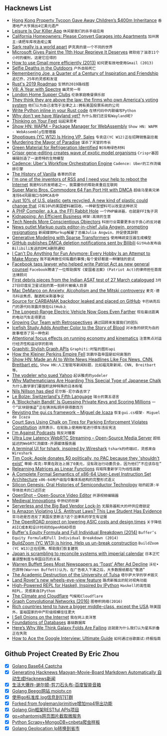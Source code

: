 ## Hacknews List


- [Hong Kong Property Tycoon Gave Away Children’s $400m Inheritance](https://www.bloomberg.com/news/articles/2019-04-22/hong-kong-property-scion-has-no-house-no-inheritance)  `香港地产大亨捐出4亿美元遗产`
- [Leisure Is Our Killer App](https://sloanreview.mit.edu/article/leisure-is-our-killer-app/)  `休闲是我们的杀手级应用`
- [California Homeowners: Please Convert Garages into Apartments](https://www.citylab.com/perspective/2019/04/convert-garage-apartments-affordable-housing-crisis-adu/587434/)  `加州房主:请把车库改造成公寓`
- [Sark really is a world apart](https://www.spiked-online.com/2019/04/19/sark-really-is-a-world-apart/)  `萨克真的是一个不同的世界`
- [Microsoft Gives Paint the 11th Hour Reprieve It Deserves](https://www.thurrott.com/windows/windows-10/205446/microsoft-gives-paint-the-11th-hour-reprieve-it-deserves)  `微软给了油漆11个小时的缓刑，这是它应得的`
- [How to use Gmail more efficiently (2013)](https://klinger.io/post/71640845938/dont-drown-in-email-how-to-use-gmail-more)  `如何更有效地使用Gmail (2013)`
- [Selfie Deaths in the Outdoors](https://www.outsideonline.com/2393419/selfie-deaths)  `户外自拍死亡`
- [Remembering Joe, a Quarter of a Century of Inspiration and Friendship](https://www.erlang-solutions.com/blog/remembering-joe-a-quarter-of-a-century-of-inspiration-and-friendship.html)  `追忆乔，25年的灵感和友谊`
- [Rust&#39;s 2019 Roadmap](https://blog.rust-lang.org/2019/04/23/roadmap.html)  `生锈的2019路线图`
- [V8: A Year with Spectre](https://v8.dev/blog/spectre)  `幽灵党一年`
- [London Home Supper Clubs](https://www.dorsia.io/cities/london/articles/london-home-supper-clubs-trend)  `伦敦家庭晚餐俱乐部`
- [They think they are above the law: the firms who own America&#39;s voting system](https://www.theguardian.com/us-news/2019/apr/22/us-voting-machine-private-companies-voter-registration)  `他们认为自己凌驾于法律之上:拥有美国投票系统的公司`
- [Write Python inline in your Rust code](https://docs.rs/inline-python/)  `在锈代码中内联编写Python`
- [Why don&#39;t we have Wayland yet?](https://joshondesign.com/2018/03/26/linux_graphics_state)  `为什么我们还没有Wayland呢?`
- [Thinking on Your Feet](https://aeon.co/essays/dont-just-do-it-think-it-too-on-learning-with-gilbert-ryle)  `站起来思考`
- [Show HN: WAPM – Package Manager for WebAssembly](https://wapm.io/?hn)  `Show HN: WAPM - WebAssembly包管理器`
- [Shoptiques (YC W12) Is Hiring VP, Sales](https://www.shoptiques.com/careers/jobs?id=vp-sales)  `专卖店(YC W12)正在招聘销售副总裁`
- [Murdering the Mayor of Paradise](https://knpr.org/desert-companion/2018-11/murdering-mayor-paradise)  `谋杀了天堂的市长`
- [Green Material for Refrigeration Identified](https://www.cam.ac.uk/research/news/green-material-for-refrigeration-identified)  `制冷用绿色材料`
- [Crispr gene-editing creates wave of exotic model organisms](https://www.nature.com/articles/d41586-019-01300-9)  `Crispr基因编辑创造了一波奇特的生物模型`
- [Cadence: Uber&#39;s Workflow Orchestration Engine](https://github.com/uber/cadence)  `Cadence: Uber的工作流编排引擎`
- [The History of Vanilla](https://www.nationalgeographic.com/people-and-culture/food/the-plate/2014/10/23/plain-vanilla/)  `香草的历史`
- [I&#39;m one of the inventors of RSS and I need your help to reboot the Internet](https://getpolarized.io/2019/04/11/Polar-Initial-Crowdfunding-Campaign.html)  `我是RSS的发明者之一，我需要你的帮助来重启互联网`
- [Super Mario Bros. Commodore 64 Fan Port Hit with DMCA](http://www.gamasutra.com/view/news/341284/Super_Mario_Bros_Commodore_64_fan_port_hit_with_DMCA_takedowns.php)  `超级马里奥兄弟准将64风扇端口与DMCA击中`
- [Just 10% of U.S. plastic gets recycled. A new kind of plastic could change that](https://www.sciencemag.org/news/2019/04/just-10-us-plastic-gets-recycled-new-kind-plastic-could-change)  `只有10%的美国塑料被回收。一种新型塑料可以改变这种状况`
- [A PHP Compiler, a.k.a. the FFI Rabbit Hole](https://blog.ircmaxell.com/2019/04/compilers-ffi.html)  `一个PHP编译器，也就是FFI兔子洞`
- [Kidnapping: An Efficient Business](https://www.nybooks.com/articles/2019/05/09/kidnapping-efficient-business/)  `绑架:高效的生意`
- [Tech Needs More Conscientious Objectors](https://www.nytimes.com/2019/04/23/opinion/google-privacy-china.html)  `科技行业需要更多出于良心的反对者`
- [News outlet Markup ousts editor-in-chief Julia Angwin, prompting resignations](https://www.cjr.org/analysis/julia-angwin-markup-letter-sue-gardner.php)  `新闻媒体Markup解雇了总编Julia Angwin，并促使其辞职`
- [Generative Modeling with Sparse Transformers](https://openai.com/blog/sparse-transformer/)  `使用稀疏变压器生成模型`
- [GitHub publishes DMCA deletion notifications sent by Bilibili](https://github.com/github/dmca/blob/master/2019/04/2019-04-23-bilibili.md)  `GitHub发布由Bilibili发送的DMCA删除通知`
- [I Can&#39;t Do Anything for Fun Anymore; Every Hobby Is an Attempt to Make Money](https://www.bennettnotes.com/post/making-money-out-of-every-hobby/)  `我不能再做任何有趣的事情;每个爱好都是一种赚钱的尝试`
- [Facebook taps lawyer who helped write Patriot Act as new general counsel](https://thehill.com/policy/technology/440085-facebook-taps-lawyer-who-helped-write-patriot-act)  `Facebook聘请了一位帮助撰写《爱国者法案》(Patriot Act)的律师担任首席法律顾问`
- [First debris pieces from the Indian ASAT test of 27 March catalogued](https://sattrackcam.blogspot.com)  `3月27日印度反卫星试验的第一批碎片被编入目录`
- [Mac DeMarco on Anxiety, Alcoholism and the Mitski controversy](https://www.huckmag.com/shorthand_story/mac-demarco-cowboy-mitski-interview-nobody/)  `麦克·德马科谈焦虑、酗酒和米斯基争议`
- [Source for CARBANAK backdoor leaked and placed on GitHub](https://github.com/Aekras1a/Updated-Carbanak-Source-with-Plugins)  `卡巴纳克后门的源代码泄露并放在GitHub上`
- [The Longest-Range Electric Vehicle Now Goes Even Farther](https://www.tesla.com/blog/longest-range-electric-vehicle-now-goes-even-farther)  `现在最远距离的电动汽车走得更远`
- [Growing Our Team with Retrospectives](https://blog.plaid.com/growing-our-team-with-retrospectives/)  `通过回顾来发展我们的团队`
- [Icefish Study Adds Another Color to the Story of Blood](https://www.quantamagazine.org/icefish-study-adds-another-color-to-the-story-of-blood-20190422/)  `对冰鱼的研究为血的故事增添了另一种色彩`
- [Attentional focus effects on running economy and kinematics](https://www.ncbi.nlm.nih.gov/pubmed/30307374)  `注意焦点对运行经济性和运动学的影响`
- [Graphiti: Stylish Graph APIs](https://www.graphiti.dev/guides)  `Graphiti:时髦的图形api`
- [How the Kleiner Perkins Empire Fell](http://fortune.com/longform/kleiner-perkins-vc-fall/)  `凯鹏华盈帝国是如何衰落的`
- [Show HN: Made an AI to Write News Headlines Like Fox News, CNN, Breitbart etc.](http://headline.adymatic.com/)  `Show HN:人工智能写新闻标题，比如福克斯新闻，CNN, Breitbart等。`
- [The yodeler who sued Yahoo](https://thehustle.co/the-yodeler-who-sued-yahoo/)  `起诉雅虎的yodeler`
- [Why Mathematicians Are Hoarding This Special Type of Japanese Chalk](https://gizmodo.com/why-mathematicians-are-hoarding-this-special-type-of-ja-1711008881)  `为什么数学家们要囤积这种特殊的日本粉笔`
- [Nils Nillson has died](https://twitter.com/ylecun/status/1120713059125878784)  `尼尔斯·尼尔森去世了`
- [Le Bolze: Switzerland&#39;s Fifth Language](http://www.bbc.com/travel/story/20190422-the-swiss-language-that-few-know)  `瑞士的第五语言`
- [A &#39;Blockchain Bandit&#39; Is Guessing Private Keys and Scoring Millions](https://www.wired.com/story/blockchain-bandit-ethereum-weak-private-keys/)  `一个“区块链强盗”正在猜测私钥并获得数百万`
- [Revisting the gui.cs framework – Miguel de Icaza](https://tirania.org/blog/archive/2019/Apr-22.html)  `恢复gui.cs框架- Miguel de Icaza`
- [Court Says Using Chalk on Tires for Parking Enforcement Violates Constitution](https://www.npr.org/2019/04/23/716248823/court-says-using-chalk-on-tires-for-parking-enforcement-violates-constitution)  `法院表示，在轮胎上使用粉笔进行停车违反宪法`
- [I&#39;m Against Podcasts](https://www.washingtonpost.com/lifestyle/style/are-podcasts-killing-music-or-just-wasting-our-time/2019/04/17/0aa08770-5acc-11e9-842d-7d3ed7eb3957_story.html)  `我反对播客`
- [Ultra Low Latency WebRTC Streaming – Open-Source Media Server](https://antmedia.io/)  `超低延迟的WebRTC流媒体-开源媒体服务器`
- [A terminal UI for tshark, inspired by Wireshark](https://termshark.io)  `tshark的终端UI，灵感来自Wireshark`
- [Tim Cook: Apple donates $0 politically, no PAC because they &#39;shouldn&#39;t exist&#39;](https://www.businessinsider.com/tim-cook-apple-donates-0-to-political-candidates-2019-4)  `蒂姆·库克:苹果在政治上捐了0美元，没有政治行动委员会，因为他们“不应该存在”`
- [Relearning Matrices as Linear Functions](https://www.dhruvonmath.com/2018/12/31/matrices/)  `将矩阵重新学习为线性函数`
- [A Complete Formal Semantics of x86-64 User-Level Instruction Set Architecture](http://fsl.cs.illinois.edu/index.php/A_Complete_Formal_Semantics_of_x86-64_User-Level_Instruction_Set_Architecture)  `x86-64用户级指令集体系结构的完整形式语义`
- [Silicon Genesis: Oral Histories of Semiconductor Technology](https://exhibits.stanford.edu/silicongenesis)  `硅的起源:半导体技术的口述历史`
- [OpenShot – Open-Source Video Editor](https://www.openshot.org/)  `开源视频编辑器`
- [Medieval Innovations](https://www.laphamsquarterly.org/roundtable/medieval-innovations)  `中世纪的创新`
- [Serverless and the Big Bad Vendor Lock-In](https://vacationtracker.io/blog/big-bad-serverless-vendor-lock-in/)  `无服务器和大的坏供应商锁定`
- [Is Amazon Violating U.S. Antitrust Laws? This Law Student Has Evidence](http://inthesetimes.com/article/21850/is-amazon-using-predatory-pricing-in-violation-of-antitrust-laws-monopoly)  `亚马逊是否违反了美国反垄断法?这个法律系的学生有证据`
- [The OpenROAD project on lowering ASIC costs and design times](https://theopenroadproject.org/)  `关于降低ASIC成本和设计时间的OpenROAD项目`
- [Buffer&#39;s Equity Formula and Full Individual Breakdown (2014)](https://open.buffer.com/buffer-open-equity-formula/)  `Buffer’s Equity Formula和Full Individual Breakdown (2014)`
- [BuildZoom (YC W13) is hiring. Help us un-break construction](https://jobs.lever.co/buildzoom)  `BuildZoom (YC W13)正在招聘。帮助我们恢复建筑`
- [Japan is scrambling to reconcile systems with imperial calendar](https://www.nytimes.com/2019/04/23/business/japan-reiwa-calendar.html)  `日本正忙着调整制度与帝国日历的关系`
- [Warren Buffett Sees Most Newspapers as ‘Toast’ After Ad Decline](https://www.bloomberg.com/news/articles/2019-04-23/warren-buffett-sees-most-newspapers-as-toast-after-ad-decline)  `沃伦•巴菲特(Warren Buffett)认为，在广告收入下滑之后，大多数报纸都在“敬酒”`
- [The Academic Destruction of the University of Tulsa](https://www.city-journal.org/university-of-tulsa)  `塔尔萨大学的学术毁灭`
- [Land Rover&#39;s new wheels-eye-view feature](https://spectrum.ieee.org/cars-that-think/transportation/advanced-cars/like-magic-land-rover-makes-its-suvs-hood-disappear)  `路虎新推出的轮对视角功能`
- [High-Powered REPL for Haskell, Inspired by IPython](https://github.com/litxio/ptghci)  `Haskell的高性能REPL，灵感来自IPython`
- [The Climate and Cloudflare](https://blog.cloudflare.com/the-climate-and-cloudflare/?hn)  `气候和Cloudflare`
- [Graph Convolutional Networks (2016)](http://tkipf.github.io/graph-convolutional-networks/)  `图卷积网络(2016)`
- [Rich countries tend to have a bigger middle-class, except the USA](https://kyso.io/eoin/rich-countries-tend-to-have-a-bigger-middle-class-except-the-usa)  `除美国外，富裕国家的中产阶级规模往往更大`
- [I Sell Onions on the Internet](https://www.deepsouthventures.com/i-sell-onions-on-the-internet/)  `我在网上卖洋葱`
- [Foundations of Databases](http://webdam.inria.fr/Alice/)  `基础数据库`
- [Here’s Why We Think Galaxy Folds Are Failing](https://ifixit.org/blog/16025/galaxy-fold-failure-causes/)  `这就是为什么我们认为星系折叠正在失败`
- [How to Ace the Google Interview: Ultimate Guide](https://www.byte-by-byte.com/google-interview/)  `如何通过谷歌面试:终极指南`

## Github Project Created By Eric Zhou

- [x] [Golang Base64 Captcha](https://github.com/mojocn/base64Captcha)
- [x] [Generating Hacknews Maoyan-Movie-Board Markdown Automatically 自动生成Hacknews新闻](https://github.com/dejavuzhou/md-genie)
- [x] [生活大爆炸-谢尔顿-剪刀石头布-百度智能音箱](https://github.com/mojocn/dueros-bang-game)
- [x] [Golang Beego网站 mojotv.cn](https://github.com/mojocn/www.mojotv.cn)
- [x] [使用go标准库,log信息到钉钉群](https://github.com/mojocn/dooger)
- [x] [Forked from fogleman/primitive增加mp4导出功能](https://github.com/mojocn/primitive)
- [x] [Golang Gin框架RESTful APIs项目](https://github.com/JJJJJJJerk/ezier-golang-web-api-framework)
- [x] [go+phantomjs网页图片截取微服务](https://github.com/mojocn/screen_shot)
- [x] [Python Scrapy+MongoDB+cnbeta爬虫样板](https://github.com/mojocn/scrapy_mongodb_boilerplate_cnbeta)
- [x] [Golang Geolocation Ip转换到省市](https://github.com/mojocn/ip2location)